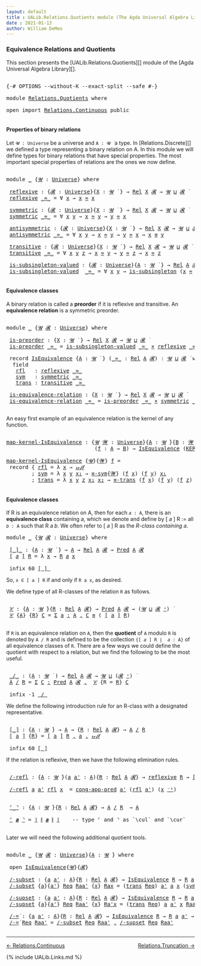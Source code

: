 ```yaml
---
layout: default
title : UALib.Relations.Quotients module (The Agda Universal Algebra Library)
date : 2021-01-13
author: William DeMeo
---
```


### <a id="equivalence-relations-and-quotients">Equivalence Relations and Quotients</a>

This section presents the [UALib.Relations.Quotients][] module of the [Agda Universal Algebra Library][].

<pre class="Agda">

<a id="354" class="Symbol">{-#</a> <a id="358" class="Keyword">OPTIONS</a> <a id="366" class="Pragma">--without-K</a> <a id="378" class="Pragma">--exact-split</a> <a id="392" class="Pragma">--safe</a> <a id="399" class="Symbol">#-}</a>

<a id="404" class="Keyword">module</a> <a id="411" href="Relations.Quotients.html" class="Module">Relations.Quotients</a> <a id="431" class="Keyword">where</a>

<a id="438" class="Keyword">open</a> <a id="443" class="Keyword">import</a> <a id="450" href="Relations.Continuous.html" class="Module">Relations.Continuous</a> <a id="471" class="Keyword">public</a>

</pre>


#### <a id="properties-of-binary-relations">Properties of binary relations</a>

Let `𝓤 : Universe` be a universe and `A : 𝓤 ̇` a type.  In [Relations.Discrete][] we defined a type representing a binary relation on A.  In this module we will define types for binary relations that have special properties. The most important special properties of relations are the ones we now define.

<pre class="Agda">

<a id="891" class="Keyword">module</a> <a id="898" href="Relations.Quotients.html#898" class="Module">_</a> <a id="900" class="Symbol">{</a><a id="901" href="Relations.Quotients.html#901" class="Bound">𝓤</a> <a id="903" class="Symbol">:</a> <a id="905" href="Agda.Primitive.html#423" class="Postulate">Universe</a><a id="913" class="Symbol">}</a> <a id="915" class="Keyword">where</a>

 <a id="923" href="Relations.Quotients.html#923" class="Function">reflexive</a> <a id="933" class="Symbol">:</a> <a id="935" class="Symbol">{</a><a id="936" href="Relations.Quotients.html#936" class="Bound">𝓡</a> <a id="938" class="Symbol">:</a> <a id="940" href="Agda.Primitive.html#423" class="Postulate">Universe</a><a id="948" class="Symbol">}{</a><a id="950" href="Relations.Quotients.html#950" class="Bound">X</a> <a id="952" class="Symbol">:</a> <a id="954" href="Relations.Quotients.html#901" class="Bound">𝓤</a> <a id="956" href="Universes.html#403" class="Function Operator">̇</a> <a id="958" class="Symbol">}</a> <a id="960" class="Symbol">→</a> <a id="962" href="Relations.Discrete.html#7033" class="Function">Rel</a> <a id="966" href="Relations.Quotients.html#950" class="Bound">X</a> <a id="968" href="Relations.Quotients.html#936" class="Bound">𝓡</a> <a id="970" class="Symbol">→</a> <a id="972" href="Relations.Quotients.html#901" class="Bound">𝓤</a> <a id="974" href="Agda.Primitive.html#636" class="Primitive Operator">⊔</a> <a id="976" href="Relations.Quotients.html#936" class="Bound">𝓡</a> <a id="978" href="Universes.html#403" class="Function Operator">̇</a>
 <a id="981" href="Relations.Quotients.html#923" class="Function">reflexive</a> <a id="991" href="Relations.Quotients.html#991" class="Bound Operator">_≈_</a> <a id="995" class="Symbol">=</a> <a id="997" class="Symbol">∀</a> <a id="999" href="Relations.Quotients.html#999" class="Bound">x</a> <a id="1001" class="Symbol">→</a> <a id="1003" href="Relations.Quotients.html#999" class="Bound">x</a> <a id="1005" href="Relations.Quotients.html#991" class="Bound Operator">≈</a> <a id="1007" href="Relations.Quotients.html#999" class="Bound">x</a>

 <a id="1011" href="Relations.Quotients.html#1011" class="Function">symmetric</a> <a id="1021" class="Symbol">:</a> <a id="1023" class="Symbol">{</a><a id="1024" href="Relations.Quotients.html#1024" class="Bound">𝓡</a> <a id="1026" class="Symbol">:</a> <a id="1028" href="Agda.Primitive.html#423" class="Postulate">Universe</a><a id="1036" class="Symbol">}{</a><a id="1038" href="Relations.Quotients.html#1038" class="Bound">X</a> <a id="1040" class="Symbol">:</a> <a id="1042" href="Relations.Quotients.html#901" class="Bound">𝓤</a> <a id="1044" href="Universes.html#403" class="Function Operator">̇</a> <a id="1046" class="Symbol">}</a> <a id="1048" class="Symbol">→</a> <a id="1050" href="Relations.Discrete.html#7033" class="Function">Rel</a> <a id="1054" href="Relations.Quotients.html#1038" class="Bound">X</a> <a id="1056" href="Relations.Quotients.html#1024" class="Bound">𝓡</a> <a id="1058" class="Symbol">→</a> <a id="1060" href="Relations.Quotients.html#901" class="Bound">𝓤</a> <a id="1062" href="Agda.Primitive.html#636" class="Primitive Operator">⊔</a> <a id="1064" href="Relations.Quotients.html#1024" class="Bound">𝓡</a> <a id="1066" href="Universes.html#403" class="Function Operator">̇</a>
 <a id="1069" href="Relations.Quotients.html#1011" class="Function">symmetric</a> <a id="1079" href="Relations.Quotients.html#1079" class="Bound Operator">_≈_</a> <a id="1083" class="Symbol">=</a> <a id="1085" class="Symbol">∀</a> <a id="1087" href="Relations.Quotients.html#1087" class="Bound">x</a> <a id="1089" href="Relations.Quotients.html#1089" class="Bound">y</a> <a id="1091" class="Symbol">→</a> <a id="1093" href="Relations.Quotients.html#1087" class="Bound">x</a> <a id="1095" href="Relations.Quotients.html#1079" class="Bound Operator">≈</a> <a id="1097" href="Relations.Quotients.html#1089" class="Bound">y</a> <a id="1099" class="Symbol">→</a> <a id="1101" href="Relations.Quotients.html#1089" class="Bound">y</a> <a id="1103" href="Relations.Quotients.html#1079" class="Bound Operator">≈</a> <a id="1105" href="Relations.Quotients.html#1087" class="Bound">x</a>

 <a id="1109" href="Relations.Quotients.html#1109" class="Function">antisymmetric</a> <a id="1123" class="Symbol">:</a> <a id="1125" class="Symbol">{</a><a id="1126" href="Relations.Quotients.html#1126" class="Bound">𝓡</a> <a id="1128" class="Symbol">:</a> <a id="1130" href="Agda.Primitive.html#423" class="Postulate">Universe</a><a id="1138" class="Symbol">}{</a><a id="1140" href="Relations.Quotients.html#1140" class="Bound">X</a> <a id="1142" class="Symbol">:</a> <a id="1144" href="Relations.Quotients.html#901" class="Bound">𝓤</a> <a id="1146" href="Universes.html#403" class="Function Operator">̇</a> <a id="1148" class="Symbol">}</a> <a id="1150" class="Symbol">→</a> <a id="1152" href="Relations.Discrete.html#7033" class="Function">Rel</a> <a id="1156" href="Relations.Quotients.html#1140" class="Bound">X</a> <a id="1158" href="Relations.Quotients.html#1126" class="Bound">𝓡</a> <a id="1160" class="Symbol">→</a> <a id="1162" href="Relations.Quotients.html#901" class="Bound">𝓤</a> <a id="1164" href="Agda.Primitive.html#636" class="Primitive Operator">⊔</a> <a id="1166" href="Relations.Quotients.html#1126" class="Bound">𝓡</a> <a id="1168" href="Universes.html#403" class="Function Operator">̇</a>
 <a id="1171" href="Relations.Quotients.html#1109" class="Function">antisymmetric</a> <a id="1185" href="Relations.Quotients.html#1185" class="Bound Operator">_≈_</a> <a id="1189" class="Symbol">=</a> <a id="1191" class="Symbol">∀</a> <a id="1193" href="Relations.Quotients.html#1193" class="Bound">x</a> <a id="1195" href="Relations.Quotients.html#1195" class="Bound">y</a> <a id="1197" class="Symbol">→</a> <a id="1199" href="Relations.Quotients.html#1193" class="Bound">x</a> <a id="1201" href="Relations.Quotients.html#1185" class="Bound Operator">≈</a> <a id="1203" href="Relations.Quotients.html#1195" class="Bound">y</a> <a id="1205" class="Symbol">→</a> <a id="1207" href="Relations.Quotients.html#1195" class="Bound">y</a> <a id="1209" href="Relations.Quotients.html#1185" class="Bound Operator">≈</a> <a id="1211" href="Relations.Quotients.html#1193" class="Bound">x</a> <a id="1213" class="Symbol">→</a> <a id="1215" href="Relations.Quotients.html#1193" class="Bound">x</a> <a id="1217" href="Prelude.Equality.html#1231" class="Datatype Operator">≡</a> <a id="1219" href="Relations.Quotients.html#1195" class="Bound">y</a>

 <a id="1223" href="Relations.Quotients.html#1223" class="Function">transitive</a> <a id="1234" class="Symbol">:</a> <a id="1236" class="Symbol">{</a><a id="1237" href="Relations.Quotients.html#1237" class="Bound">𝓡</a> <a id="1239" class="Symbol">:</a> <a id="1241" href="Agda.Primitive.html#423" class="Postulate">Universe</a><a id="1249" class="Symbol">}{</a><a id="1251" href="Relations.Quotients.html#1251" class="Bound">X</a> <a id="1253" class="Symbol">:</a> <a id="1255" href="Relations.Quotients.html#901" class="Bound">𝓤</a> <a id="1257" href="Universes.html#403" class="Function Operator">̇</a> <a id="1259" class="Symbol">}</a> <a id="1261" class="Symbol">→</a> <a id="1263" href="Relations.Discrete.html#7033" class="Function">Rel</a> <a id="1267" href="Relations.Quotients.html#1251" class="Bound">X</a> <a id="1269" href="Relations.Quotients.html#1237" class="Bound">𝓡</a> <a id="1271" class="Symbol">→</a> <a id="1273" href="Relations.Quotients.html#901" class="Bound">𝓤</a> <a id="1275" href="Agda.Primitive.html#636" class="Primitive Operator">⊔</a> <a id="1277" href="Relations.Quotients.html#1237" class="Bound">𝓡</a> <a id="1279" href="Universes.html#403" class="Function Operator">̇</a>
 <a id="1282" href="Relations.Quotients.html#1223" class="Function">transitive</a> <a id="1293" href="Relations.Quotients.html#1293" class="Bound Operator">_≈_</a> <a id="1297" class="Symbol">=</a> <a id="1299" class="Symbol">∀</a> <a id="1301" href="Relations.Quotients.html#1301" class="Bound">x</a> <a id="1303" href="Relations.Quotients.html#1303" class="Bound">y</a> <a id="1305" href="Relations.Quotients.html#1305" class="Bound">z</a> <a id="1307" class="Symbol">→</a> <a id="1309" href="Relations.Quotients.html#1301" class="Bound">x</a> <a id="1311" href="Relations.Quotients.html#1293" class="Bound Operator">≈</a> <a id="1313" href="Relations.Quotients.html#1303" class="Bound">y</a> <a id="1315" class="Symbol">→</a> <a id="1317" href="Relations.Quotients.html#1303" class="Bound">y</a> <a id="1319" href="Relations.Quotients.html#1293" class="Bound Operator">≈</a> <a id="1321" href="Relations.Quotients.html#1305" class="Bound">z</a> <a id="1323" class="Symbol">→</a> <a id="1325" href="Relations.Quotients.html#1301" class="Bound">x</a> <a id="1327" href="Relations.Quotients.html#1293" class="Bound Operator">≈</a> <a id="1329" href="Relations.Quotients.html#1305" class="Bound">z</a>

 <a id="1333" href="Relations.Quotients.html#1333" class="Function">is-subsingleton-valued</a> <a id="1356" class="Symbol">:</a> <a id="1358" class="Symbol">{</a><a id="1359" href="Relations.Quotients.html#1359" class="Bound">𝓡</a> <a id="1361" class="Symbol">:</a> <a id="1363" href="Agda.Primitive.html#423" class="Postulate">Universe</a><a id="1371" class="Symbol">}{</a><a id="1373" href="Relations.Quotients.html#1373" class="Bound">A</a> <a id="1375" class="Symbol">:</a> <a id="1377" href="Relations.Quotients.html#901" class="Bound">𝓤</a> <a id="1379" href="Universes.html#403" class="Function Operator">̇</a> <a id="1381" class="Symbol">}</a> <a id="1383" class="Symbol">→</a> <a id="1385" href="Relations.Discrete.html#7033" class="Function">Rel</a> <a id="1389" href="Relations.Quotients.html#1373" class="Bound">A</a> <a id="1391" href="Relations.Quotients.html#1359" class="Bound">𝓡</a> <a id="1393" class="Symbol">→</a> <a id="1395" href="Relations.Quotients.html#901" class="Bound">𝓤</a> <a id="1397" href="Agda.Primitive.html#636" class="Primitive Operator">⊔</a> <a id="1399" href="Relations.Quotients.html#1359" class="Bound">𝓡</a> <a id="1401" href="Universes.html#403" class="Function Operator">̇</a>
 <a id="1404" href="Relations.Quotients.html#1333" class="Function">is-subsingleton-valued</a>  <a id="1428" href="Relations.Quotients.html#1428" class="Bound Operator">_≈_</a> <a id="1432" class="Symbol">=</a> <a id="1434" class="Symbol">∀</a> <a id="1436" href="Relations.Quotients.html#1436" class="Bound">x</a> <a id="1438" href="Relations.Quotients.html#1438" class="Bound">y</a> <a id="1440" class="Symbol">→</a> <a id="1442" href="MGS-Basic-UF.html#743" class="Function">is-subsingleton</a> <a id="1458" class="Symbol">(</a><a id="1459" href="Relations.Quotients.html#1436" class="Bound">x</a> <a id="1461" href="Relations.Quotients.html#1428" class="Bound Operator">≈</a> <a id="1463" href="Relations.Quotients.html#1438" class="Bound">y</a><a id="1464" class="Symbol">)</a>

</pre>



#### <a id="equivalence-classes">Equivalence classes</a>

A binary relation is called a **preorder** if it is reflexive and transitive. An **equivalence relation** is a symmetric preorder.


<pre class="Agda">

<a id="1686" class="Keyword">module</a> <a id="1693" href="Relations.Quotients.html#1693" class="Module">_</a> <a id="1695" class="Symbol">{</a><a id="1696" href="Relations.Quotients.html#1696" class="Bound">𝓤</a> <a id="1698" href="Relations.Quotients.html#1698" class="Bound">𝓡</a> <a id="1700" class="Symbol">:</a> <a id="1702" href="Agda.Primitive.html#423" class="Postulate">Universe</a><a id="1710" class="Symbol">}</a> <a id="1712" class="Keyword">where</a>

 <a id="1720" href="Relations.Quotients.html#1720" class="Function">is-preorder</a> <a id="1732" class="Symbol">:</a> <a id="1734" class="Symbol">{</a><a id="1735" href="Relations.Quotients.html#1735" class="Bound">X</a> <a id="1737" class="Symbol">:</a> <a id="1739" href="Relations.Quotients.html#1696" class="Bound">𝓤</a> <a id="1741" href="Universes.html#403" class="Function Operator">̇</a> <a id="1743" class="Symbol">}</a> <a id="1745" class="Symbol">→</a> <a id="1747" href="Relations.Discrete.html#7033" class="Function">Rel</a> <a id="1751" href="Relations.Quotients.html#1735" class="Bound">X</a> <a id="1753" href="Relations.Quotients.html#1698" class="Bound">𝓡</a> <a id="1755" class="Symbol">→</a> <a id="1757" href="Relations.Quotients.html#1696" class="Bound">𝓤</a> <a id="1759" href="Agda.Primitive.html#636" class="Primitive Operator">⊔</a> <a id="1761" href="Relations.Quotients.html#1698" class="Bound">𝓡</a> <a id="1763" href="Universes.html#403" class="Function Operator">̇</a>
 <a id="1766" href="Relations.Quotients.html#1720" class="Function">is-preorder</a> <a id="1778" href="Relations.Quotients.html#1778" class="Bound Operator">_≈_</a> <a id="1782" class="Symbol">=</a> <a id="1784" href="Relations.Quotients.html#1333" class="Function">is-subsingleton-valued</a> <a id="1807" href="Relations.Quotients.html#1778" class="Bound Operator">_≈_</a> <a id="1811" href="MGS-MLTT.html#3515" class="Function Operator">×</a> <a id="1813" href="Relations.Quotients.html#923" class="Function">reflexive</a> <a id="1823" href="Relations.Quotients.html#1778" class="Bound Operator">_≈_</a> <a id="1827" href="MGS-MLTT.html#3515" class="Function Operator">×</a> <a id="1829" href="Relations.Quotients.html#1223" class="Function">transitive</a> <a id="1840" href="Relations.Quotients.html#1778" class="Bound Operator">_≈_</a>

 <a id="1846" class="Keyword">record</a> <a id="1853" href="Relations.Quotients.html#1853" class="Record">IsEquivalence</a> <a id="1867" class="Symbol">{</a><a id="1868" href="Relations.Quotients.html#1868" class="Bound">A</a> <a id="1870" class="Symbol">:</a> <a id="1872" href="Relations.Quotients.html#1696" class="Bound">𝓤</a> <a id="1874" href="Universes.html#403" class="Function Operator">̇</a> <a id="1876" class="Symbol">}</a> <a id="1878" class="Symbol">(</a><a id="1879" href="Relations.Quotients.html#1879" class="Bound Operator">_≈_</a> <a id="1883" class="Symbol">:</a> <a id="1885" href="Relations.Discrete.html#7033" class="Function">Rel</a> <a id="1889" href="Relations.Quotients.html#1868" class="Bound">A</a> <a id="1891" href="Relations.Quotients.html#1698" class="Bound">𝓡</a><a id="1892" class="Symbol">)</a> <a id="1894" class="Symbol">:</a> <a id="1896" href="Relations.Quotients.html#1696" class="Bound">𝓤</a> <a id="1898" href="Agda.Primitive.html#636" class="Primitive Operator">⊔</a> <a id="1900" href="Relations.Quotients.html#1698" class="Bound">𝓡</a> <a id="1902" href="Universes.html#403" class="Function Operator">̇</a> <a id="1904" class="Keyword">where</a>
  <a id="1912" class="Keyword">field</a>
   <a id="1921" href="Relations.Quotients.html#1921" class="Field">rfl</a>   <a id="1927" class="Symbol">:</a> <a id="1929" href="Relations.Quotients.html#923" class="Function">reflexive</a> <a id="1939" href="Relations.Quotients.html#1879" class="Bound Operator">_≈_</a>
   <a id="1946" href="Relations.Quotients.html#1946" class="Field">sym</a>   <a id="1952" class="Symbol">:</a> <a id="1954" href="Relations.Quotients.html#1011" class="Function">symmetric</a> <a id="1964" href="Relations.Quotients.html#1879" class="Bound Operator">_≈_</a>
   <a id="1971" href="Relations.Quotients.html#1971" class="Field">trans</a> <a id="1977" class="Symbol">:</a> <a id="1979" href="Relations.Quotients.html#1223" class="Function">transitive</a> <a id="1990" href="Relations.Quotients.html#1879" class="Bound Operator">_≈_</a>

 <a id="1996" href="Relations.Quotients.html#1996" class="Function">is-equivalence-relation</a> <a id="2020" class="Symbol">:</a> <a id="2022" class="Symbol">{</a><a id="2023" href="Relations.Quotients.html#2023" class="Bound">X</a> <a id="2025" class="Symbol">:</a> <a id="2027" href="Relations.Quotients.html#1696" class="Bound">𝓤</a> <a id="2029" href="Universes.html#403" class="Function Operator">̇</a> <a id="2031" class="Symbol">}</a> <a id="2033" class="Symbol">→</a> <a id="2035" href="Relations.Discrete.html#7033" class="Function">Rel</a> <a id="2039" href="Relations.Quotients.html#2023" class="Bound">X</a> <a id="2041" href="Relations.Quotients.html#1698" class="Bound">𝓡</a> <a id="2043" class="Symbol">→</a> <a id="2045" href="Relations.Quotients.html#1696" class="Bound">𝓤</a> <a id="2047" href="Agda.Primitive.html#636" class="Primitive Operator">⊔</a> <a id="2049" href="Relations.Quotients.html#1698" class="Bound">𝓡</a> <a id="2051" href="Universes.html#403" class="Function Operator">̇</a>
 <a id="2054" href="Relations.Quotients.html#1996" class="Function">is-equivalence-relation</a> <a id="2078" href="Relations.Quotients.html#2078" class="Bound Operator">_≈_</a> <a id="2082" class="Symbol">=</a> <a id="2084" href="Relations.Quotients.html#1720" class="Function">is-preorder</a> <a id="2096" href="Relations.Quotients.html#2078" class="Bound Operator">_≈_</a> <a id="2100" href="MGS-MLTT.html#3515" class="Function Operator">×</a> <a id="2102" href="Relations.Quotients.html#1011" class="Function">symmetric</a> <a id="2112" href="Relations.Quotients.html#2078" class="Bound Operator">_≈_</a>

</pre>

An easy first example of an equivalence relation is the kernel of any function.

<pre class="Agda">

<a id="map-kernel-IsEquivalence"></a><a id="2224" href="Relations.Quotients.html#2224" class="Function">map-kernel-IsEquivalence</a> <a id="2249" class="Symbol">:</a> <a id="2251" class="Symbol">{</a><a id="2252" href="Relations.Quotients.html#2252" class="Bound">𝓤</a> <a id="2254" href="Relations.Quotients.html#2254" class="Bound">𝓦</a> <a id="2256" class="Symbol">:</a> <a id="2258" href="Agda.Primitive.html#423" class="Postulate">Universe</a><a id="2266" class="Symbol">}{</a><a id="2268" href="Relations.Quotients.html#2268" class="Bound">A</a> <a id="2270" class="Symbol">:</a> <a id="2272" href="Relations.Quotients.html#2252" class="Bound">𝓤</a> <a id="2274" href="Universes.html#403" class="Function Operator">̇</a><a id="2275" class="Symbol">}{</a><a id="2277" href="Relations.Quotients.html#2277" class="Bound">B</a> <a id="2279" class="Symbol">:</a> <a id="2281" href="Relations.Quotients.html#2254" class="Bound">𝓦</a> <a id="2283" href="Universes.html#403" class="Function Operator">̇</a><a id="2284" class="Symbol">}</a>
                            <a id="2314" class="Symbol">(</a><a id="2315" href="Relations.Quotients.html#2315" class="Bound">f</a> <a id="2317" class="Symbol">:</a> <a id="2319" href="Relations.Quotients.html#2268" class="Bound">A</a> <a id="2321" class="Symbol">→</a> <a id="2323" href="Relations.Quotients.html#2277" class="Bound">B</a><a id="2324" class="Symbol">)</a> <a id="2326" class="Symbol">→</a> <a id="2328" href="Relations.Quotients.html#1853" class="Record">IsEquivalence</a> <a id="2342" class="Symbol">(</a><a id="2343" href="Relations.Discrete.html#7095" class="Function">KER-rel</a><a id="2350" class="Symbol">{</a><a id="2351" href="Relations.Quotients.html#2252" class="Bound">𝓤</a><a id="2352" class="Symbol">}{</a><a id="2354" href="Relations.Quotients.html#2254" class="Bound">𝓦</a><a id="2355" class="Symbol">}</a> <a id="2357" href="Relations.Quotients.html#2315" class="Bound">f</a><a id="2358" class="Symbol">)</a>

<a id="2361" href="Relations.Quotients.html#2224" class="Function">map-kernel-IsEquivalence</a> <a id="2386" class="Symbol">{</a><a id="2387" href="Relations.Quotients.html#2387" class="Bound">𝓤</a><a id="2388" class="Symbol">}{</a><a id="2390" href="Relations.Quotients.html#2390" class="Bound">𝓦</a><a id="2391" class="Symbol">}</a> <a id="2393" href="Relations.Quotients.html#2393" class="Bound">f</a> <a id="2395" class="Symbol">=</a>
 <a id="2398" class="Keyword">record</a> <a id="2405" class="Symbol">{</a> <a id="2407" href="Relations.Quotients.html#1921" class="Field">rfl</a> <a id="2411" class="Symbol">=</a> <a id="2413" class="Symbol">λ</a> <a id="2415" href="Relations.Quotients.html#2415" class="Bound">x</a> <a id="2417" class="Symbol">→</a> <a id="2419" href="Prelude.Equality.html#1245" class="InductiveConstructor">𝓇ℯ𝒻𝓁</a>
        <a id="2432" class="Symbol">;</a> <a id="2434" href="Relations.Quotients.html#1946" class="Field">sym</a> <a id="2438" class="Symbol">=</a> <a id="2440" class="Symbol">λ</a> <a id="2442" href="Relations.Quotients.html#2442" class="Bound">x</a> <a id="2444" href="Relations.Quotients.html#2444" class="Bound">y</a> <a id="2446" href="Relations.Quotients.html#2446" class="Bound">x₁</a> <a id="2449" class="Symbol">→</a> <a id="2451" href="Prelude.Equality.html#2111" class="Function">≡-sym</a><a id="2456" class="Symbol">{</a><a id="2457" href="Relations.Quotients.html#2390" class="Bound">𝓦</a><a id="2458" class="Symbol">}</a> <a id="2460" class="Symbol">(</a><a id="2461" href="Relations.Quotients.html#2393" class="Bound">f</a> <a id="2463" href="Relations.Quotients.html#2442" class="Bound">x</a><a id="2464" class="Symbol">)</a> <a id="2466" class="Symbol">(</a><a id="2467" href="Relations.Quotients.html#2393" class="Bound">f</a> <a id="2469" href="Relations.Quotients.html#2444" class="Bound">y</a><a id="2470" class="Symbol">)</a> <a id="2472" href="Relations.Quotients.html#2446" class="Bound">x₁</a>
        <a id="2483" class="Symbol">;</a> <a id="2485" href="Relations.Quotients.html#1971" class="Field">trans</a> <a id="2491" class="Symbol">=</a> <a id="2493" class="Symbol">λ</a> <a id="2495" href="Relations.Quotients.html#2495" class="Bound">x</a> <a id="2497" href="Relations.Quotients.html#2497" class="Bound">y</a> <a id="2499" href="Relations.Quotients.html#2499" class="Bound">z</a> <a id="2501" href="Relations.Quotients.html#2501" class="Bound">x₁</a> <a id="2504" href="Relations.Quotients.html#2504" class="Bound">x₂</a> <a id="2507" class="Symbol">→</a> <a id="2509" href="Prelude.Equality.html#2225" class="Function">≡-trans</a> <a id="2517" class="Symbol">(</a><a id="2518" href="Relations.Quotients.html#2393" class="Bound">f</a> <a id="2520" href="Relations.Quotients.html#2495" class="Bound">x</a><a id="2521" class="Symbol">)</a> <a id="2523" class="Symbol">(</a><a id="2524" href="Relations.Quotients.html#2393" class="Bound">f</a> <a id="2526" href="Relations.Quotients.html#2497" class="Bound">y</a><a id="2527" class="Symbol">)</a> <a id="2529" class="Symbol">(</a><a id="2530" href="Relations.Quotients.html#2393" class="Bound">f</a> <a id="2532" href="Relations.Quotients.html#2499" class="Bound">z</a><a id="2533" class="Symbol">)</a> <a id="2535" href="Relations.Quotients.html#2501" class="Bound">x₁</a> <a id="2538" href="Relations.Quotients.html#2504" class="Bound">x₂</a> <a id="2541" class="Symbol">}</a>

</pre>




#### <a id="equivalence-classes">Equivalence classes</a>

If R is an equivalence relation on A, then for each `𝑎 : A`, there is an **equivalence class** containing 𝑎, which we denote and define by [ 𝑎 ] R := all `𝑏 : A` such that R 𝑎 𝑏. We often refer to [ 𝑎 ] R as the *R-class containing* 𝑎.

<pre class="Agda">
<a id="2867" class="Keyword">module</a> <a id="2874" href="Relations.Quotients.html#2874" class="Module">_</a> <a id="2876" class="Symbol">{</a><a id="2877" href="Relations.Quotients.html#2877" class="Bound">𝓤</a> <a id="2879" href="Relations.Quotients.html#2879" class="Bound">𝓡</a> <a id="2881" class="Symbol">:</a> <a id="2883" href="Agda.Primitive.html#423" class="Postulate">Universe</a><a id="2891" class="Symbol">}</a> <a id="2893" class="Keyword">where</a>

 <a id="2901" href="Relations.Quotients.html#2901" class="Function Operator">[_]_</a> <a id="2906" class="Symbol">:</a> <a id="2908" class="Symbol">{</a><a id="2909" href="Relations.Quotients.html#2909" class="Bound">A</a> <a id="2911" class="Symbol">:</a> <a id="2913" href="Relations.Quotients.html#2877" class="Bound">𝓤</a> <a id="2915" href="Universes.html#403" class="Function Operator">̇</a> <a id="2917" class="Symbol">}</a> <a id="2919" class="Symbol">→</a> <a id="2921" href="Relations.Quotients.html#2909" class="Bound">A</a> <a id="2923" class="Symbol">→</a> <a id="2925" href="Relations.Discrete.html#7033" class="Function">Rel</a> <a id="2929" href="Relations.Quotients.html#2909" class="Bound">A</a> <a id="2931" href="Relations.Quotients.html#2879" class="Bound">𝓡</a> <a id="2933" class="Symbol">→</a> <a id="2935" href="Relations.Discrete.html#1408" class="Function">Pred</a> <a id="2940" href="Relations.Quotients.html#2909" class="Bound">A</a> <a id="2942" href="Relations.Quotients.html#2879" class="Bound">𝓡</a>
 <a id="2945" href="Relations.Quotients.html#2901" class="Function Operator">[</a> <a id="2947" href="Relations.Quotients.html#2947" class="Bound">𝑎</a> <a id="2949" href="Relations.Quotients.html#2901" class="Function Operator">]</a> <a id="2951" href="Relations.Quotients.html#2951" class="Bound">R</a> <a id="2953" class="Symbol">=</a> <a id="2955" class="Symbol">λ</a> <a id="2957" href="Relations.Quotients.html#2957" class="Bound">x</a> <a id="2959" class="Symbol">→</a> <a id="2961" href="Relations.Quotients.html#2951" class="Bound">R</a> <a id="2963" href="Relations.Quotients.html#2947" class="Bound">𝑎</a> <a id="2965" href="Relations.Quotients.html#2957" class="Bound">x</a>

 <a id="2969" class="Keyword">infix</a> <a id="2975" class="Number">60</a> <a id="2978" href="Relations.Quotients.html#2901" class="Function Operator">[_]_</a>
</pre>

So, `x ∈ [ a ] R` if and only if `R a x`, as desired.

We define type of all R-classes of the relation `R` as follows.

<pre class="Agda">

 <a id="3130" href="Relations.Quotients.html#3130" class="Function">𝒞</a> <a id="3132" class="Symbol">:</a> <a id="3134" class="Symbol">{</a><a id="3135" href="Relations.Quotients.html#3135" class="Bound">A</a> <a id="3137" class="Symbol">:</a> <a id="3139" href="Relations.Quotients.html#2877" class="Bound">𝓤</a> <a id="3141" href="Universes.html#403" class="Function Operator">̇</a><a id="3142" class="Symbol">}{</a><a id="3144" href="Relations.Quotients.html#3144" class="Bound">R</a> <a id="3146" class="Symbol">:</a> <a id="3148" href="Relations.Discrete.html#7033" class="Function">Rel</a> <a id="3152" href="Relations.Quotients.html#3135" class="Bound">A</a> <a id="3154" href="Relations.Quotients.html#2879" class="Bound">𝓡</a><a id="3155" class="Symbol">}</a> <a id="3157" class="Symbol">→</a> <a id="3159" href="Relations.Discrete.html#1408" class="Function">Pred</a> <a id="3164" href="Relations.Quotients.html#3135" class="Bound">A</a> <a id="3166" href="Relations.Quotients.html#2879" class="Bound">𝓡</a> <a id="3168" class="Symbol">→</a> <a id="3170" class="Symbol">(</a><a id="3171" href="Relations.Quotients.html#2877" class="Bound">𝓤</a> <a id="3173" href="Agda.Primitive.html#636" class="Primitive Operator">⊔</a> <a id="3175" href="Relations.Quotients.html#2879" class="Bound">𝓡</a> <a id="3177" href="Agda.Primitive.html#606" class="Primitive Operator">⁺</a><a id="3178" class="Symbol">)</a> <a id="3180" href="Universes.html#403" class="Function Operator">̇</a>
 <a id="3183" href="Relations.Quotients.html#3130" class="Function">𝒞</a> <a id="3185" class="Symbol">{</a><a id="3186" href="Relations.Quotients.html#3186" class="Bound">A</a><a id="3187" class="Symbol">}</a> <a id="3189" class="Symbol">{</a><a id="3190" href="Relations.Quotients.html#3190" class="Bound">R</a><a id="3191" class="Symbol">}</a> <a id="3193" href="Relations.Quotients.html#3193" class="Bound">C</a> <a id="3195" class="Symbol">=</a> <a id="3197" href="MGS-MLTT.html#3074" class="Function">Σ</a> <a id="3199" href="Relations.Quotients.html#3199" class="Bound">a</a> <a id="3201" href="MGS-MLTT.html#3074" class="Function">꞉</a> <a id="3203" href="Relations.Quotients.html#3186" class="Bound">A</a> <a id="3205" href="MGS-MLTT.html#3074" class="Function">,</a> <a id="3207" href="Relations.Quotients.html#3193" class="Bound">C</a> <a id="3209" href="Prelude.Equality.html#1231" class="Datatype Operator">≡</a> <a id="3211" class="Symbol">(</a> <a id="3213" href="Relations.Quotients.html#2901" class="Function Operator">[</a> <a id="3215" href="Relations.Quotients.html#3199" class="Bound">a</a> <a id="3217" href="Relations.Quotients.html#2901" class="Function Operator">]</a> <a id="3219" href="Relations.Quotients.html#3190" class="Bound">R</a><a id="3220" class="Symbol">)</a>

</pre>

If `R` is an equivalence relation on `A`, then the **quotient** of `A` modulo `R` is denoted by `A / R` and is defined to be the collection `{[ 𝑎 ] R ∣  𝑎 : A}` of all equivalence classes of `R`. There are a few ways we could define the quotient with respect to a relation, but we find the following to be the most useful.

<pre class="Agda">

 <a id="3574" href="Relations.Quotients.html#3574" class="Function Operator">_/_</a> <a id="3578" class="Symbol">:</a> <a id="3580" class="Symbol">(</a><a id="3581" href="Relations.Quotients.html#3581" class="Bound">A</a> <a id="3583" class="Symbol">:</a> <a id="3585" href="Relations.Quotients.html#2877" class="Bound">𝓤</a> <a id="3587" href="Universes.html#403" class="Function Operator">̇</a> <a id="3589" class="Symbol">)</a> <a id="3591" class="Symbol">→</a> <a id="3593" href="Relations.Discrete.html#7033" class="Function">Rel</a> <a id="3597" href="Relations.Quotients.html#3581" class="Bound">A</a> <a id="3599" href="Relations.Quotients.html#2879" class="Bound">𝓡</a> <a id="3601" class="Symbol">→</a> <a id="3603" href="Relations.Quotients.html#2877" class="Bound">𝓤</a> <a id="3605" href="Agda.Primitive.html#636" class="Primitive Operator">⊔</a> <a id="3607" class="Symbol">(</a><a id="3608" href="Relations.Quotients.html#2879" class="Bound">𝓡</a> <a id="3610" href="Agda.Primitive.html#606" class="Primitive Operator">⁺</a><a id="3611" class="Symbol">)</a> <a id="3613" href="Universes.html#403" class="Function Operator">̇</a>
 <a id="3616" href="Relations.Quotients.html#3616" class="Bound">A</a> <a id="3618" href="Relations.Quotients.html#3574" class="Function Operator">/</a> <a id="3620" href="Relations.Quotients.html#3620" class="Bound">R</a> <a id="3622" class="Symbol">=</a> <a id="3624" href="MGS-MLTT.html#3074" class="Function">Σ</a> <a id="3626" href="Relations.Quotients.html#3626" class="Bound">C</a> <a id="3628" href="MGS-MLTT.html#3074" class="Function">꞉</a> <a id="3630" href="Relations.Discrete.html#1408" class="Function">Pred</a> <a id="3635" href="Relations.Quotients.html#3616" class="Bound">A</a> <a id="3637" href="Relations.Quotients.html#2879" class="Bound">𝓡</a> <a id="3639" href="MGS-MLTT.html#3074" class="Function">,</a>  <a id="3642" href="Relations.Quotients.html#3130" class="Function">𝒞</a> <a id="3644" class="Symbol">{</a><a id="3645" class="Argument">R</a> <a id="3647" class="Symbol">=</a> <a id="3649" href="Relations.Quotients.html#3620" class="Bound">R</a><a id="3650" class="Symbol">}</a> <a id="3652" href="Relations.Quotients.html#3626" class="Bound">C</a>

 <a id="3656" class="Keyword">infix</a> <a id="3662" class="Number">-1</a> <a id="3665" href="Relations.Quotients.html#3574" class="Function Operator">_/_</a>
</pre>

We define the following introduction rule for an R-class with a designated representative.

<pre class="Agda">

 <a id="3788" href="Relations.Quotients.html#3788" class="Function Operator">⟦_⟧</a> <a id="3792" class="Symbol">:</a> <a id="3794" class="Symbol">{</a><a id="3795" href="Relations.Quotients.html#3795" class="Bound">A</a> <a id="3797" class="Symbol">:</a> <a id="3799" href="Relations.Quotients.html#2877" class="Bound">𝓤</a> <a id="3801" href="Universes.html#403" class="Function Operator">̇</a><a id="3802" class="Symbol">}</a> <a id="3804" class="Symbol">→</a> <a id="3806" href="Relations.Quotients.html#3795" class="Bound">A</a> <a id="3808" class="Symbol">→</a> <a id="3810" class="Symbol">{</a><a id="3811" href="Relations.Quotients.html#3811" class="Bound">R</a> <a id="3813" class="Symbol">:</a> <a id="3815" href="Relations.Discrete.html#7033" class="Function">Rel</a> <a id="3819" href="Relations.Quotients.html#3795" class="Bound">A</a> <a id="3821" href="Relations.Quotients.html#2879" class="Bound">𝓡</a><a id="3822" class="Symbol">}</a> <a id="3824" class="Symbol">→</a> <a id="3826" href="Relations.Quotients.html#3795" class="Bound">A</a> <a id="3828" href="Relations.Quotients.html#3574" class="Function Operator">/</a> <a id="3830" href="Relations.Quotients.html#3811" class="Bound">R</a>
 <a id="3833" href="Relations.Quotients.html#3788" class="Function Operator">⟦</a> <a id="3835" href="Relations.Quotients.html#3835" class="Bound">a</a> <a id="3837" href="Relations.Quotients.html#3788" class="Function Operator">⟧</a> <a id="3839" class="Symbol">{</a><a id="3840" href="Relations.Quotients.html#3840" class="Bound">R</a><a id="3841" class="Symbol">}</a> <a id="3843" class="Symbol">=</a> <a id="3845" href="Relations.Quotients.html#2901" class="Function Operator">[</a> <a id="3847" href="Relations.Quotients.html#3835" class="Bound">a</a> <a id="3849" href="Relations.Quotients.html#2901" class="Function Operator">]</a> <a id="3851" href="Relations.Quotients.html#3840" class="Bound">R</a> <a id="3853" href="Prelude.Preliminaries.html#14518" class="InductiveConstructor Operator">,</a> <a id="3855" href="Relations.Quotients.html#3835" class="Bound">a</a> <a id="3857" href="Prelude.Preliminaries.html#14518" class="InductiveConstructor Operator">,</a> <a id="3859" href="Prelude.Equality.html#1245" class="InductiveConstructor">𝓇ℯ𝒻𝓁</a>

 <a id="3866" class="Keyword">infix</a> <a id="3872" class="Number">60</a> <a id="3875" href="Relations.Quotients.html#3788" class="Function Operator">⟦_⟧</a>
</pre>

If the relation is reflexive, then we have the following elimination rules.

<pre class="Agda">

 <a id="3983" href="Relations.Quotients.html#3983" class="Function">/-refl</a> <a id="3990" class="Symbol">:</a> <a id="3992" class="Symbol">{</a><a id="3993" href="Relations.Quotients.html#3993" class="Bound">A</a> <a id="3995" class="Symbol">:</a> <a id="3997" href="Relations.Quotients.html#2877" class="Bound">𝓤</a> <a id="3999" href="Universes.html#403" class="Function Operator">̇</a><a id="4000" class="Symbol">}(</a><a id="4002" href="Relations.Quotients.html#4002" class="Bound">a</a> <a id="4004" href="Relations.Quotients.html#4004" class="Bound">a&#39;</a> <a id="4007" class="Symbol">:</a> <a id="4009" href="Relations.Quotients.html#3993" class="Bound">A</a><a id="4010" class="Symbol">){</a><a id="4012" href="Relations.Quotients.html#4012" class="Bound">R</a> <a id="4014" class="Symbol">:</a> <a id="4016" href="Relations.Discrete.html#7033" class="Function">Rel</a> <a id="4020" href="Relations.Quotients.html#3993" class="Bound">A</a> <a id="4022" href="Relations.Quotients.html#2879" class="Bound">𝓡</a><a id="4023" class="Symbol">}</a> <a id="4025" class="Symbol">→</a> <a id="4027" href="Relations.Quotients.html#923" class="Function">reflexive</a> <a id="4037" href="Relations.Quotients.html#4012" class="Bound">R</a> <a id="4039" class="Symbol">→</a> <a id="4041" href="Relations.Quotients.html#2901" class="Function Operator">[</a> <a id="4043" href="Relations.Quotients.html#4002" class="Bound">a</a> <a id="4045" href="Relations.Quotients.html#2901" class="Function Operator">]</a> <a id="4047" href="Relations.Quotients.html#4012" class="Bound">R</a> <a id="4049" href="Prelude.Equality.html#1231" class="Datatype Operator">≡</a> <a id="4051" href="Relations.Quotients.html#2901" class="Function Operator">[</a> <a id="4053" href="Relations.Quotients.html#4004" class="Bound">a&#39;</a> <a id="4056" href="Relations.Quotients.html#2901" class="Function Operator">]</a> <a id="4058" href="Relations.Quotients.html#4012" class="Bound">R</a> <a id="4060" class="Symbol">→</a> <a id="4062" href="Relations.Quotients.html#4012" class="Bound">R</a> <a id="4064" href="Relations.Quotients.html#4002" class="Bound">a</a> <a id="4066" href="Relations.Quotients.html#4004" class="Bound">a&#39;</a>

 <a id="4071" href="Relations.Quotients.html#3983" class="Function">/-refl</a> <a id="4078" href="Relations.Quotients.html#4078" class="Bound">a</a> <a id="4080" href="Relations.Quotients.html#4080" class="Bound">a&#39;</a> <a id="4083" href="Relations.Quotients.html#4083" class="Bound">rfl</a> <a id="4087" href="Relations.Quotients.html#4087" class="Bound">x</a>  <a id="4090" class="Symbol">=</a> <a id="4092" href="Relations.Discrete.html#5240" class="Function">cong-app-pred</a> <a id="4106" href="Relations.Quotients.html#4080" class="Bound">a&#39;</a> <a id="4109" class="Symbol">(</a><a id="4110" href="Relations.Quotients.html#4083" class="Bound">rfl</a> <a id="4114" href="Relations.Quotients.html#4080" class="Bound">a&#39;</a><a id="4116" class="Symbol">)</a> <a id="4118" class="Symbol">(</a><a id="4119" href="Relations.Quotients.html#4087" class="Bound">x</a> <a id="4121" href="MGS-MLTT.html#6125" class="Function Operator">⁻¹</a><a id="4123" class="Symbol">)</a>


 <a id="4128" href="Relations.Quotients.html#4128" class="Function Operator">⌜_⌝</a> <a id="4132" class="Symbol">:</a> <a id="4134" class="Symbol">{</a><a id="4135" href="Relations.Quotients.html#4135" class="Bound">A</a> <a id="4137" class="Symbol">:</a> <a id="4139" href="Relations.Quotients.html#2877" class="Bound">𝓤</a> <a id="4141" href="Universes.html#403" class="Function Operator">̇</a><a id="4142" class="Symbol">}{</a><a id="4144" href="Relations.Quotients.html#4144" class="Bound">R</a> <a id="4146" class="Symbol">:</a> <a id="4148" href="Relations.Discrete.html#7033" class="Function">Rel</a> <a id="4152" href="Relations.Quotients.html#4135" class="Bound">A</a> <a id="4154" href="Relations.Quotients.html#2879" class="Bound">𝓡</a><a id="4155" class="Symbol">}</a> <a id="4157" class="Symbol">→</a> <a id="4159" href="Relations.Quotients.html#4135" class="Bound">A</a> <a id="4161" href="Relations.Quotients.html#3574" class="Function Operator">/</a> <a id="4163" href="Relations.Quotients.html#4144" class="Bound">R</a>  <a id="4166" class="Symbol">→</a> <a id="4168" href="Relations.Quotients.html#4135" class="Bound">A</a>

 <a id="4172" href="Relations.Quotients.html#4128" class="Function Operator">⌜</a> <a id="4174" href="Relations.Quotients.html#4174" class="Bound">𝒂</a> <a id="4176" href="Relations.Quotients.html#4128" class="Function Operator">⌝</a> <a id="4178" class="Symbol">=</a> <a id="4180" href="Prelude.Preliminaries.html#13523" class="Function Operator">∣</a> <a id="4182" href="Prelude.Preliminaries.html#13601" class="Function Operator">∥</a> <a id="4184" href="Relations.Quotients.html#4174" class="Bound">𝒂</a> <a id="4186" href="Prelude.Preliminaries.html#13601" class="Function Operator">∥</a> <a id="4188" href="Prelude.Preliminaries.html#13523" class="Function Operator">∣</a>    <a id="4193" class="Comment">-- type ⌜ and ⌝ as `\cul` and `\cur`</a>

</pre>

Later we will need the following additional quotient tools.

<pre class="Agda">

<a id="4318" class="Keyword">module</a> <a id="4325" href="Relations.Quotients.html#4325" class="Module">_</a> <a id="4327" class="Symbol">{</a><a id="4328" href="Relations.Quotients.html#4328" class="Bound">𝓤</a> <a id="4330" href="Relations.Quotients.html#4330" class="Bound">𝓡</a> <a id="4332" class="Symbol">:</a> <a id="4334" href="Agda.Primitive.html#423" class="Postulate">Universe</a><a id="4342" class="Symbol">}{</a><a id="4344" href="Relations.Quotients.html#4344" class="Bound">A</a> <a id="4346" class="Symbol">:</a> <a id="4348" href="Relations.Quotients.html#4328" class="Bound">𝓤</a> <a id="4350" href="Universes.html#403" class="Function Operator">̇</a><a id="4351" class="Symbol">}</a> <a id="4353" class="Keyword">where</a>

 <a id="4361" class="Keyword">open</a> <a id="4366" href="Relations.Quotients.html#1853" class="Module">IsEquivalence</a><a id="4379" class="Symbol">{</a><a id="4380" href="Relations.Quotients.html#4328" class="Bound">𝓤</a><a id="4381" class="Symbol">}{</a><a id="4383" href="Relations.Quotients.html#4330" class="Bound">𝓡</a><a id="4384" class="Symbol">}</a>

 <a id="4388" href="Relations.Quotients.html#4388" class="Function">/-subset</a> <a id="4397" class="Symbol">:</a> <a id="4399" class="Symbol">{</a><a id="4400" href="Relations.Quotients.html#4400" class="Bound">a</a> <a id="4402" href="Relations.Quotients.html#4402" class="Bound">a&#39;</a> <a id="4405" class="Symbol">:</a> <a id="4407" href="Relations.Quotients.html#4344" class="Bound">A</a><a id="4408" class="Symbol">}{</a><a id="4410" href="Relations.Quotients.html#4410" class="Bound">R</a> <a id="4412" class="Symbol">:</a> <a id="4414" href="Relations.Discrete.html#7033" class="Function">Rel</a> <a id="4418" href="Relations.Quotients.html#4344" class="Bound">A</a> <a id="4420" href="Relations.Quotients.html#4330" class="Bound">𝓡</a><a id="4421" class="Symbol">}</a> <a id="4423" class="Symbol">→</a> <a id="4425" href="Relations.Quotients.html#1853" class="Record">IsEquivalence</a> <a id="4439" href="Relations.Quotients.html#4410" class="Bound">R</a> <a id="4441" class="Symbol">→</a> <a id="4443" href="Relations.Quotients.html#4410" class="Bound">R</a> <a id="4445" href="Relations.Quotients.html#4400" class="Bound">a</a> <a id="4447" href="Relations.Quotients.html#4402" class="Bound">a&#39;</a> <a id="4450" class="Symbol">→</a>  <a id="4453" href="Relations.Quotients.html#2901" class="Function Operator">[</a> <a id="4455" href="Relations.Quotients.html#4400" class="Bound">a</a> <a id="4457" href="Relations.Quotients.html#2901" class="Function Operator">]</a> <a id="4459" href="Relations.Quotients.html#4410" class="Bound">R</a>  <a id="4462" href="Relations.Discrete.html#2729" class="Function Operator">⊆</a>  <a id="4465" href="Relations.Quotients.html#2901" class="Function Operator">[</a> <a id="4467" href="Relations.Quotients.html#4402" class="Bound">a&#39;</a> <a id="4470" href="Relations.Quotients.html#2901" class="Function Operator">]</a> <a id="4472" href="Relations.Quotients.html#4410" class="Bound">R</a>
 <a id="4475" href="Relations.Quotients.html#4388" class="Function">/-subset</a> <a id="4484" class="Symbol">{</a><a id="4485" href="Relations.Quotients.html#4485" class="Bound">a</a><a id="4486" class="Symbol">}{</a><a id="4488" href="Relations.Quotients.html#4488" class="Bound">a&#39;</a><a id="4490" class="Symbol">}</a> <a id="4492" href="Relations.Quotients.html#4492" class="Bound">Req</a> <a id="4496" href="Relations.Quotients.html#4496" class="Bound">Raa&#39;</a> <a id="4501" class="Symbol">{</a><a id="4502" href="Relations.Quotients.html#4502" class="Bound">x</a><a id="4503" class="Symbol">}</a> <a id="4505" href="Relations.Quotients.html#4505" class="Bound">Rax</a> <a id="4509" class="Symbol">=</a> <a id="4511" class="Symbol">(</a><a id="4512" href="Relations.Quotients.html#1971" class="Field">trans</a> <a id="4518" href="Relations.Quotients.html#4492" class="Bound">Req</a><a id="4521" class="Symbol">)</a> <a id="4523" href="Relations.Quotients.html#4488" class="Bound">a&#39;</a> <a id="4526" href="Relations.Quotients.html#4485" class="Bound">a</a> <a id="4528" href="Relations.Quotients.html#4502" class="Bound">x</a> <a id="4530" class="Symbol">(</a><a id="4531" href="Relations.Quotients.html#1946" class="Field">sym</a> <a id="4535" href="Relations.Quotients.html#4492" class="Bound">Req</a> <a id="4539" href="Relations.Quotients.html#4485" class="Bound">a</a> <a id="4541" href="Relations.Quotients.html#4488" class="Bound">a&#39;</a> <a id="4544" href="Relations.Quotients.html#4496" class="Bound">Raa&#39;</a><a id="4548" class="Symbol">)</a> <a id="4550" href="Relations.Quotients.html#4505" class="Bound">Rax</a>

 <a id="4556" href="Relations.Quotients.html#4556" class="Function">/-supset</a> <a id="4565" class="Symbol">:</a> <a id="4567" class="Symbol">{</a><a id="4568" href="Relations.Quotients.html#4568" class="Bound">a</a> <a id="4570" href="Relations.Quotients.html#4570" class="Bound">a&#39;</a> <a id="4573" class="Symbol">:</a> <a id="4575" href="Relations.Quotients.html#4344" class="Bound">A</a><a id="4576" class="Symbol">}{</a><a id="4578" href="Relations.Quotients.html#4578" class="Bound">R</a> <a id="4580" class="Symbol">:</a> <a id="4582" href="Relations.Discrete.html#7033" class="Function">Rel</a> <a id="4586" href="Relations.Quotients.html#4344" class="Bound">A</a> <a id="4588" href="Relations.Quotients.html#4330" class="Bound">𝓡</a><a id="4589" class="Symbol">}</a> <a id="4591" class="Symbol">→</a> <a id="4593" href="Relations.Quotients.html#1853" class="Record">IsEquivalence</a> <a id="4607" href="Relations.Quotients.html#4578" class="Bound">R</a> <a id="4609" class="Symbol">→</a> <a id="4611" href="Relations.Quotients.html#4578" class="Bound">R</a> <a id="4613" href="Relations.Quotients.html#4568" class="Bound">a</a> <a id="4615" href="Relations.Quotients.html#4570" class="Bound">a&#39;</a> <a id="4618" class="Symbol">→</a>  <a id="4621" href="Relations.Quotients.html#2901" class="Function Operator">[</a> <a id="4623" href="Relations.Quotients.html#4568" class="Bound">a</a> <a id="4625" href="Relations.Quotients.html#2901" class="Function Operator">]</a> <a id="4627" href="Relations.Quotients.html#4578" class="Bound">R</a>  <a id="4630" href="Relations.Discrete.html#2831" class="Function Operator">⊇</a>  <a id="4633" href="Relations.Quotients.html#2901" class="Function Operator">[</a> <a id="4635" href="Relations.Quotients.html#4570" class="Bound">a&#39;</a> <a id="4638" href="Relations.Quotients.html#2901" class="Function Operator">]</a> <a id="4640" href="Relations.Quotients.html#4578" class="Bound">R</a>
 <a id="4643" href="Relations.Quotients.html#4556" class="Function">/-supset</a> <a id="4652" class="Symbol">{</a><a id="4653" href="Relations.Quotients.html#4653" class="Bound">a</a><a id="4654" class="Symbol">}{</a><a id="4656" href="Relations.Quotients.html#4656" class="Bound">a&#39;</a><a id="4658" class="Symbol">}</a> <a id="4660" href="Relations.Quotients.html#4660" class="Bound">Req</a> <a id="4664" href="Relations.Quotients.html#4664" class="Bound">Raa&#39;</a> <a id="4669" class="Symbol">{</a><a id="4670" href="Relations.Quotients.html#4670" class="Bound">x</a><a id="4671" class="Symbol">}</a> <a id="4673" href="Relations.Quotients.html#4673" class="Bound">Ra&#39;x</a> <a id="4678" class="Symbol">=</a> <a id="4680" class="Symbol">(</a><a id="4681" href="Relations.Quotients.html#1971" class="Field">trans</a> <a id="4687" href="Relations.Quotients.html#4660" class="Bound">Req</a><a id="4690" class="Symbol">)</a> <a id="4692" href="Relations.Quotients.html#4653" class="Bound">a</a> <a id="4694" href="Relations.Quotients.html#4656" class="Bound">a&#39;</a> <a id="4697" href="Relations.Quotients.html#4670" class="Bound">x</a> <a id="4699" href="Relations.Quotients.html#4664" class="Bound">Raa&#39;</a> <a id="4704" href="Relations.Quotients.html#4673" class="Bound">Ra&#39;x</a>

 <a id="4711" href="Relations.Quotients.html#4711" class="Function">/-=̇</a> <a id="4716" class="Symbol">:</a> <a id="4718" class="Symbol">{</a><a id="4719" href="Relations.Quotients.html#4719" class="Bound">a</a> <a id="4721" href="Relations.Quotients.html#4721" class="Bound">a&#39;</a> <a id="4724" class="Symbol">:</a> <a id="4726" href="Relations.Quotients.html#4344" class="Bound">A</a><a id="4727" class="Symbol">}{</a><a id="4729" href="Relations.Quotients.html#4729" class="Bound">R</a> <a id="4731" class="Symbol">:</a> <a id="4733" href="Relations.Discrete.html#7033" class="Function">Rel</a> <a id="4737" href="Relations.Quotients.html#4344" class="Bound">A</a> <a id="4739" href="Relations.Quotients.html#4330" class="Bound">𝓡</a><a id="4740" class="Symbol">}</a> <a id="4742" class="Symbol">→</a> <a id="4744" href="Relations.Quotients.html#1853" class="Record">IsEquivalence</a> <a id="4758" href="Relations.Quotients.html#4729" class="Bound">R</a> <a id="4760" class="Symbol">→</a> <a id="4762" href="Relations.Quotients.html#4729" class="Bound">R</a> <a id="4764" href="Relations.Quotients.html#4719" class="Bound">a</a> <a id="4766" href="Relations.Quotients.html#4721" class="Bound">a&#39;</a> <a id="4769" class="Symbol">→</a>  <a id="4772" href="Relations.Quotients.html#2901" class="Function Operator">[</a> <a id="4774" href="Relations.Quotients.html#4719" class="Bound">a</a> <a id="4776" href="Relations.Quotients.html#2901" class="Function Operator">]</a> <a id="4778" href="Relations.Quotients.html#4729" class="Bound">R</a>  <a id="4781" href="Relations.Discrete.html#3413" class="Function Operator">≐</a>  <a id="4784" href="Relations.Quotients.html#2901" class="Function Operator">[</a> <a id="4786" href="Relations.Quotients.html#4721" class="Bound">a&#39;</a> <a id="4789" href="Relations.Quotients.html#2901" class="Function Operator">]</a> <a id="4791" href="Relations.Quotients.html#4729" class="Bound">R</a>
 <a id="4794" href="Relations.Quotients.html#4711" class="Function">/-=̇</a> <a id="4799" href="Relations.Quotients.html#4799" class="Bound">Req</a> <a id="4803" href="Relations.Quotients.html#4803" class="Bound">Raa&#39;</a> <a id="4808" class="Symbol">=</a> <a id="4810" href="Relations.Quotients.html#4388" class="Function">/-subset</a> <a id="4819" href="Relations.Quotients.html#4799" class="Bound">Req</a> <a id="4823" href="Relations.Quotients.html#4803" class="Bound">Raa&#39;</a> <a id="4828" href="Prelude.Preliminaries.html#14518" class="InductiveConstructor Operator">,</a> <a id="4830" href="Relations.Quotients.html#4556" class="Function">/-supset</a> <a id="4839" href="Relations.Quotients.html#4799" class="Bound">Req</a> <a id="4843" href="Relations.Quotients.html#4803" class="Bound">Raa&#39;</a>

</pre>


--------------------------------------

<p></p>


[← Relations.Continuous](Relations.Continuous.html)
<span style="float:right;">[Relations.Truncation →](Relations.Truncation.html)</span>

{% include UALib.Links.md %}

